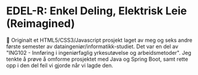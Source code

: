 # EDEL-R: Enkel Deling, Elektrisk Leie (Reimagined)

<div>
📌 Originalt et HTML5/CSS3/Javascript prosjekt laget av meg og seks andre første semester av dataingeniør/informatikk-studiet.
Det var en del av "ING102 - Innføring i ingeniørfaglig yrkesutøvelse og arbeidsmetoder".
Jeg tenkte å prøve å omforme prosjektet med Java og Spring Boot, samt rette opp i den del feil vi gjorde når vi lagde den.
<div>
          
<br>
